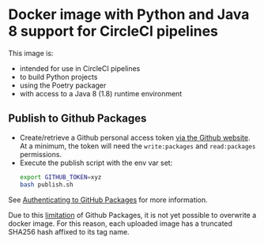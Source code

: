 # Docker image with Python and Java 8 support for CircleCI pipelines

This image is:

- intended for use in CircleCI pipelines
- to build Python projects
- using the Poetry packager
- with access to a Java 8 (1.8) runtime environment

## Publish to Github Packages

- Create/retrieve a Github personal access token
  [via the Github website](https://help.github.com/en/github/authenticating-to-github/creating-a-personal-access-token-for-the-command-line#creating-a-token). At a minimum,
  the token will need the `write:packages` and `read:packages` permissions.
- Execute the publish script with the env var set:
  ```bash
  export GITHUB_TOKEN=xyz
  bash publish.sh
  ```

See [Authenticating to GitHub Packages](https://help.github.com/en/github/managing-packages-with-github-packages/configuring-docker-for-use-with-github-packages#authenticating-to-github-packages)
for more information.

Due to this [limitation](https://github.community/t5/GitHub-Actions/Overwrite-Docker-image-in-GitHub-Package-Registry/td-p/33511)
of Github Packages, it is not yet possible to overwrite a docker image. For this reason, each
uploaded image has a truncated SHA256 hash affixed to its tag name.

